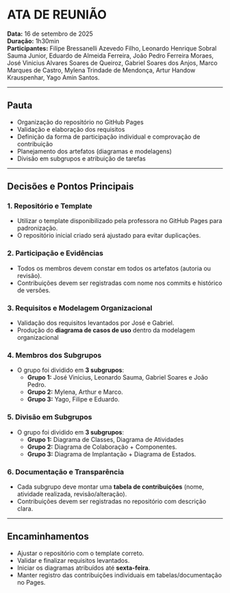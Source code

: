 # ATA DE REUNIÃO

**Data:** 16 de setembro de 2025  
**Duração:** 1h30min  
**Participantes:** Filipe Bressanelli Azevedo Filho, Leonardo Henrique Sobral Sauma Junior, Eduardo de Almeida Ferreira, João Pedro Ferreira Moraes, José Vinicius Alvares Soares de Queiroz, Gabriel Soares dos Anjos, Marco Marques de Castro, Mylena Trindade de Mendonça, Artur Handow Krauspenhar, Yago Amin Santos.  

---

## Pauta
- Organização do repositório no GitHub Pages  
- Validação e elaboração dos requisitos  
- Definição da forma de participação individual e comprovação de contribuição  
- Planejamento dos artefatos (diagramas e modelagens)  
- Divisão em subgrupos e atribuição de tarefas  

---

## Decisões e Pontos Principais

### 1. Repositório e Template
- Utilizar o template disponibilizado pela professora no GitHub Pages para padronização.  
- O repositório inicial criado será ajustado para evitar duplicações.  

### 2. Participação e Evidências
- Todos os membros devem constar em todos os artefatos (autoria ou revisão).  
- Contribuições devem ser registradas com nome nos commits e histórico de versões.  


### 3. Requisitos e Modelagem Organizacional
- Validação dos requisitos levantados por José e Gabriel.  
- Produção do **diagrama de casos de uso** dentro da modelagem organizacional  


### 4. Membros dos Subgrupos
- O grupo foi dividido em **3 subgrupos**:  
  - **Grupo 1:** José Vinicius, Leonardo Sauma, Gabriel Soares e João Pedro.
  - **Grupo 2:** Mylena, Arthur e Marco.  
  - **Grupo 3:** Yago, Filipe e Eduardo.  

### 5. Divisão em Subgrupos
- O grupo foi dividido em **3 subgrupos**:  
  - **Grupo 1:** Diagrama de Classes, Diagrama de Atividades
  - **Grupo 2:** Diagrama de Colaboração + Componentes.  
  - **Grupo 3:** Diagrama de Implantação + Diagrama de Estados.  


### 6. Documentação e Transparência
- Cada subgrupo deve montar uma **tabela de contribuições** (nome, atividade realizada, revisão/alteração).  
- Contribuições devem ser registradas no repositório com descrição clara.  

---

## Encaminhamentos
- Ajustar o repositório com o template correto.  
- Validar e finalizar requisitos levantados.  
- Iniciar os diagramas atribuídos até **sexta-feira**.  
- Manter registro das contribuições individuais em tabelas/documentação no Pages.  
